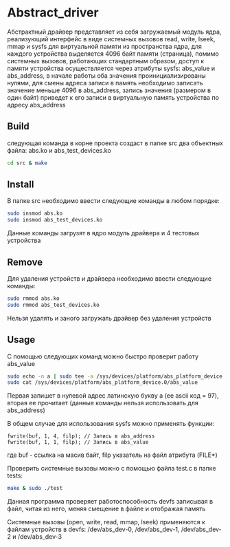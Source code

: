 # Abstract_driver
Абстрактный драйвер представляет из себя загружаемый модуль ядра, реализующий интерфейс в виде системных вызовов read, write, lseek, mmap и sysfs для виртуальной памяти из пространства ядра, для каждого устройства выделяется 4096 байт памяти (страница), помимо системных вызовов, работающих стандартным образом, доступ к памяти устройства осуществляется через атрибуты sysfs: abs_value и abs_address, в начале работы оба значения проинициализированы нулями, для смены адреса записи в память необходимо записать значение меньше 4096 в abs_address, запись значения (размером в один байт) приведет к его записи в виртуальную память устройства по адресу abs_address

## Build
следующая команда в корне проекта создаст в папке src два объектных файла: abs.ko и abs_test_devices.ko
```sh
cd src & make
```
## Install

В папке src необходимо ввести следующие команды в любом порядке:
```sh
sudo insmod abs.ko
sudo insmod abs_test_devices.ko
```
Данные команды загрузят в ядро модуль драйвера и 4 тестовых устройства
## Remove
Для удаления устройств и драйвера необходимо ввести следующие команды:
```sh
sudo rmmod abs.ko
sudo rmmod abs_test_devices.ko
```
Нельзя удалять и заного загружать драйвер без удаления устройств
## Usage
С помощью следующих команд можно быстро проверит работу abs_value
```sh
sudo echo -n a | sudo tee -a /sys/devices/platform/abs_platform_device.0/abs_value
sudo cat /sys/devices/platform/abs_platform_device.0/abs_value
```
Первая запишет в нулевой адрес латинскую букву a (ее ascii код = 97), вторая ее прочитает (данные команды нельзя использовать для abs_address)

В общем случае для использования sysfs можно применять функции:
```
fwrite(buf, 1, 4, filp); // Запись в abs_address
fwrite(buf, 1, 1, filp); // Запись в abs_value
```
где buf - ссылка на масив байт, filp указатель на файл атрибута (FILE*)

Проверить системные вызовы можно с помощью файла test.c в папке tests:
```sh
make & sudo ./test
```
Данная программа проверяет работоспособность devfs записывая в файл, читая из него, меняя смещение в файле и отображая память

Системные вызовы (open, write, read, mmap, lseek) применяются к файлам устройств в devfs: /dev/abs_dev-0, /dev/abs_dev-1, /dev/abs_dev-2 и /dev/abs_dev-3

